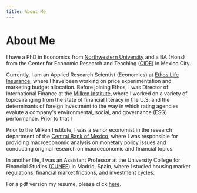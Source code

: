 ```yaml
---
title: About Me
---
```

# About Me

I have a PhD in Economics from [Northwestern University](https://www.northwestern.edu/) and a BA (Hons) from the Center for Economic Research and Teaching ([CIDE](https://www.cide.edu/)) in Mexico City.

Currently, I am an Applied Research Scientist (Economics) at [Ethos Life Insurance](https://www.ethoslife.com/), where I have been working on price experimentation and marketing budget allocation. Before joining Ethos, I was Director of International Finance at the [Milken Institute](http://milkeninstitute.org/), where I worked on a variety of topics ranging from the state of financial literacy in the U.S. and the determinants of foreign investment to the way in which rating agencies evalute a company's environmental, social, and governance (ESG) performance. Prior to that I 

Prior to the Milken Institute, I was a senior economist in the research department of the [Central Bank of Mexico](https://www.banxico.org.mx/indexen.html), where I was responsible for providing macroeconomic analysis on monetary policy issues and conducting original research on macroeconomic and financial topics.

In another life, I was an Assistant Professor at the University College for Financial Studies ([CUNEF](https://www.cunef.edu/)) in Madrid, Spain, where I studied housing market regulations, financial market frictions, and investment cycles.

For a pdf version my resume, please click [here](./resume_contreras.pdf).

